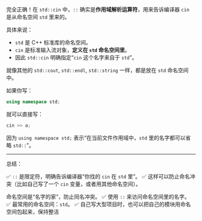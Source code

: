 完全正确！在 `std::cin` 中，`::` 确实是**作用域解析运算符**，用来告诉编译器 `cin` 是从命名空间 `std` 里来的。

具体来说：

- `std` 是 C++ 标准库的命名空间。
- `cin` 是标准输入流对象，**定义在 `std` 命名空间里**。
- 因此 `std::cin` 明确指定“`cin` 这个名字来自于 `std`”。

就像其他的 `std::cout`, `std::endl`, `std::string` 一样，都是放在 `std` 命名空间中。

如果你写：

```cpp
using namespace std;
```

就可以直接写：

```cpp
cin >> a;
```

因为 `using namespace std;` 表示“在当前文件作用域中，`std` 里的名字都可以省略 `std::`”。

------

总结：

✅ `::` 是限定符，明确告诉编译器“你找的 `cin` 在 `std` 里”。
 ✅ 这样可以防止命名冲突（比如自己写了一个 `cin` 变量，或者用其他命名空间）。





命名空间是“名字的家”，防止同名冲突。
 ✅ 使用 `::` 来访问命名空间里的名字。
 ✅ 最常用的命名空间：`std`。
 ✅ 自己写大型项目时，也可以把自己的模块用命名空间包起来，保持整洁